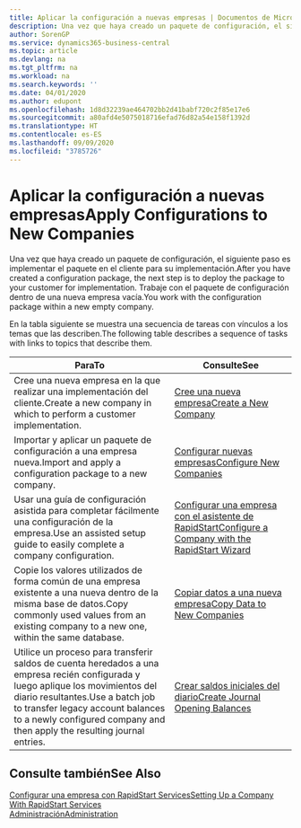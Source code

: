 ```yaml
---
title: Aplicar la configuración a nuevas empresas | Documentos de Microsoft
description: Una vez que haya creado un paquete de configuración, el siguiente paso es implementar el paquete en el cliente para su implementación. Use la configuración con una nueva empresa vacía.
author: SorenGP
ms.service: dynamics365-business-central
ms.topic: article
ms.devlang: na
ms.tgt_pltfrm: na
ms.workload: na
ms.search.keywords: ''
ms.date: 04/01/2020
ms.author: edupont
ms.openlocfilehash: 1d8d32239ae464702bb2d41babf720c2f85e17e6
ms.sourcegitcommit: a80afd4e5075018716efad76d82a54e158f1392d
ms.translationtype: HT
ms.contentlocale: es-ES
ms.lasthandoff: 09/09/2020
ms.locfileid: "3785726"
---
```

# <a name="apply-configurations-to-new-companies"></a><span data-ttu-id="bd154-104">Aplicar la configuración a nuevas empresas</span><span class="sxs-lookup"><span data-stu-id="bd154-104">Apply Configurations to New Companies</span></span>
<span data-ttu-id="bd154-105">Una vez que haya creado un paquete de configuración, el siguiente paso es implementar el paquete en el cliente para su implementación.</span><span class="sxs-lookup"><span data-stu-id="bd154-105">After you have created a configuration package, the next step is to deploy the package to your customer for implementation.</span></span> <span data-ttu-id="bd154-106">Trabaje con el paquete de configuración dentro de una nueva empresa vacía.</span><span class="sxs-lookup"><span data-stu-id="bd154-106">You work with the configuration package within a new empty company.</span></span>  

 <span data-ttu-id="bd154-107">En la tabla siguiente se muestra una secuencia de tareas con vínculos a los temas que las describen.</span><span class="sxs-lookup"><span data-stu-id="bd154-107">The following table describes a sequence of tasks with links to topics that describe them.</span></span>

|<span data-ttu-id="bd154-108">**Para**</span><span class="sxs-lookup"><span data-stu-id="bd154-108">**To**</span></span>|<span data-ttu-id="bd154-109">**Consulte**</span><span class="sxs-lookup"><span data-stu-id="bd154-109">**See**</span></span>|  
|------------|-------------|  
|<span data-ttu-id="bd154-110">Cree una nueva empresa en la que realizar una implementación del cliente.</span><span class="sxs-lookup"><span data-stu-id="bd154-110">Create a new company in which to perform a customer implementation.</span></span>|[<span data-ttu-id="bd154-111">Cree una nueva empresa</span><span class="sxs-lookup"><span data-stu-id="bd154-111">Create a New Company</span></span>](admin-how-to-create-a-new-company.md)|  
|<span data-ttu-id="bd154-112">Importar y aplicar un paquete de configuración a una empresa nueva.</span><span class="sxs-lookup"><span data-stu-id="bd154-112">Import and apply a configuration package to a new company.</span></span>|[<span data-ttu-id="bd154-113">Configurar nuevas empresas</span><span class="sxs-lookup"><span data-stu-id="bd154-113">Configure New Companies</span></span>](admin-how-to-configure-new-companies.md)|  
|<span data-ttu-id="bd154-114">Usar una guía de configuración asistida para completar fácilmente una configuración de la empresa.</span><span class="sxs-lookup"><span data-stu-id="bd154-114">Use an assisted setup guide to easily complete a company configuration.</span></span>|[<span data-ttu-id="bd154-115">Configurar una empresa con el asistente de RapidStart</span><span class="sxs-lookup"><span data-stu-id="bd154-115">Configure a Company with the RapidStart Wizard</span></span>](admin-how-to-configure-a-company-with-the-rapidstart-wizard.md)|
|<span data-ttu-id="bd154-116">Copie los valores utilizados de forma común de una empresa existente a una nueva dentro de la misma base de datos.</span><span class="sxs-lookup"><span data-stu-id="bd154-116">Copy commonly used values from an existing company to a new one, within the same database.</span></span>|[<span data-ttu-id="bd154-117">Copiar datos a una nueva empresa</span><span class="sxs-lookup"><span data-stu-id="bd154-117">Copy Data to New Companies</span></span>](admin-how-to-copy-data-to-new-companies.md)|  
|<span data-ttu-id="bd154-118">Utilice un proceso para transferir saldos de cuenta heredados a una empresa recién configurada y luego aplique los movimientos del diario resultantes.</span><span class="sxs-lookup"><span data-stu-id="bd154-118">Use a batch job to transfer legacy account balances to a newly configured company and then apply the resulting journal entries.</span></span>|[<span data-ttu-id="bd154-119">Crear saldos iniciales del diario</span><span class="sxs-lookup"><span data-stu-id="bd154-119">Create Journal Opening Balances</span></span>](admin-how-to-create-journal-opening-balances.md)|  

## <a name="see-also"></a><span data-ttu-id="bd154-120">Consulte también</span><span class="sxs-lookup"><span data-stu-id="bd154-120">See Also</span></span>  
[<span data-ttu-id="bd154-121">Configurar una empresa con RapidStart Services</span><span class="sxs-lookup"><span data-stu-id="bd154-121">Setting Up a Company With RapidStart Services</span></span>](admin-set-up-a-company-with-rapidstart.md)  
[<span data-ttu-id="bd154-122">Administración</span><span class="sxs-lookup"><span data-stu-id="bd154-122">Administration</span></span>](admin-setup-and-administration.md)
